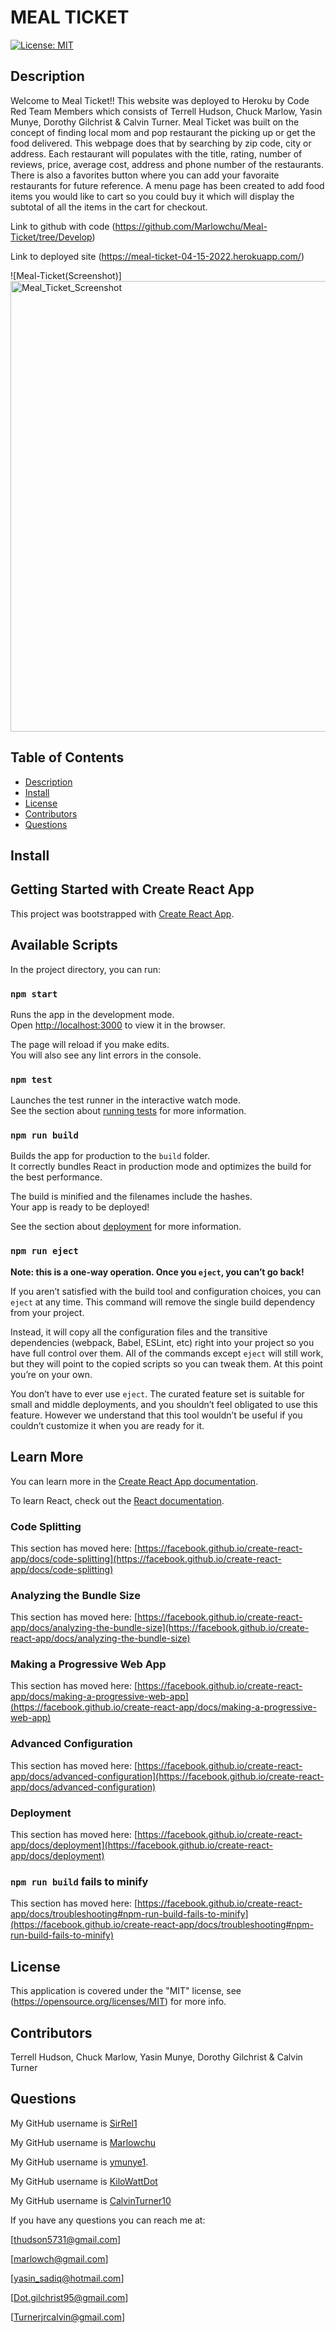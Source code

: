 # MEAL TICKET
 
  [![License: MIT](https://img.shields.io/badge/License-MIT-yellow)](https://opensource.org/licenses/MIT)
  

  ## Description

  Welcome to Meal Ticket!! This website was deployed to Heroku by Code Red Team Members which consists of Terrell Hudson, Chuck Marlow, Yasin Munye, Dorothy Gilchrist & Calvin Turner. Meal Ticket was built on the concept of finding local mom and pop restaurant the picking up or get the food delivered. This webpage does that by searching by zip code, city or address. Each restaurant will populates with the title, rating, number of reviews, price, average cost, address and phone number of the restaurants. There is also a favorites button where you can add your favoraite restaurants for future reference. A menu page has been created to add food items you would like to cart so you could buy it which will display the subtotal of all the items in the cart for checkout. 


 Link to github with code (https://github.com/Marlowchu/Meal-Ticket/tree/Develop)

 Link to deployed site (https://meal-ticket-04-15-2022.herokuapp.com/) 

  ![Meal-Ticket(Screenshot)]<img width="721" alt="Meal_Ticket_Screenshot" src="https://user-images.githubusercontent.com/90288817/163675660-c3a06e1a-f304-46bd-b9bc-edb790287d4a.png">


  ## Table of Contents

  * [Description](#description)
  * [Install](#Install)
  * [License](#license)
  * [Contributors](#contributors)
  * [Questions](#questions)


## Install
## Getting Started with Create React App

This project was bootstrapped with [Create React App](https://github.com/facebook/create-react-app).

## Available Scripts

In the project directory, you can run:

### `npm start`

Runs the app in the development mode.\
Open [http://localhost:3000](http://localhost:3000) to view it in the browser.

The page will reload if you make edits.\
You will also see any lint errors in the console.

### `npm test`

Launches the test runner in the interactive watch mode.\
See the section about [running tests](https://facebook.github.io/create-react-app/docs/running-tests) for more information.

### `npm run build`

Builds the app for production to the `build` folder.\
It correctly bundles React in production mode and optimizes the build for the best performance.

The build is minified and the filenames include the hashes.\
Your app is ready to be deployed!

See the section about [deployment](https://facebook.github.io/create-react-app/docs/deployment) for more information.

### `npm run eject`

**Note: this is a one-way operation. Once you `eject`, you can’t go back!**

If you aren’t satisfied with the build tool and configuration choices, you can `eject` at any time. This command will remove the single build dependency from your project.

Instead, it will copy all the configuration files and the transitive dependencies (webpack, Babel, ESLint, etc) right into your project so you have full control over them. All of the commands except `eject` will still work, but they will point to the copied scripts so you can tweak them. At this point you’re on your own.

You don’t have to ever use `eject`. The curated feature set is suitable for small and middle deployments, and you shouldn’t feel obligated to use this feature. However we understand that this tool wouldn’t be useful if you couldn’t customize it when you are ready for it.

## Learn More

You can learn more in the [Create React App documentation](https://facebook.github.io/create-react-app/docs/getting-started).

To learn React, check out the [React documentation](https://reactjs.org/).

### Code Splitting

This section has moved here: [https://facebook.github.io/create-react-app/docs/code-splitting](https://facebook.github.io/create-react-app/docs/code-splitting)

### Analyzing the Bundle Size

This section has moved here: [https://facebook.github.io/create-react-app/docs/analyzing-the-bundle-size](https://facebook.github.io/create-react-app/docs/analyzing-the-bundle-size)

### Making a Progressive Web App

This section has moved here: [https://facebook.github.io/create-react-app/docs/making-a-progressive-web-app](https://facebook.github.io/create-react-app/docs/making-a-progressive-web-app)

### Advanced Configuration

This section has moved here: [https://facebook.github.io/create-react-app/docs/advanced-configuration](https://facebook.github.io/create-react-app/docs/advanced-configuration)

### Deployment

This section has moved here: [https://facebook.github.io/create-react-app/docs/deployment](https://facebook.github.io/create-react-app/docs/deployment)

### `npm run build` fails to minify

This section has moved here: [https://facebook.github.io/create-react-app/docs/troubleshooting#npm-run-build-fails-to-minify](https://facebook.github.io/create-react-app/docs/troubleshooting#npm-run-build-fails-to-minify)

 
  

  ## License

  This application is covered under the "MIT" license, see (https://opensource.org/licenses/MIT) for more info.
  

  ## Contributors

  Terrell Hudson, Chuck Marlow, Yasin Munye, Dorothy Gilchrist & Calvin Turner



  ## Questions  
  My GitHub username is [SirRel1](https://github.com/SirRel1)
  
  My GitHub username is [Marlowchu](https://github.com/Marlowchu)
  
  My GitHub username is [ymunye1](https://github.com/ymunye1).
  
  My GitHub username is [KiloWattDot](https://github.com/KiloWattDot)
  
  My GitHub username is [CalvinTurner10](https://github.com/CalvinTurner10)
  
  

  If you have any questions you can reach me at:

  [thudson5731@gmail.com]
  
  [marlowch@gmail.com] 
  
  [yasin_sadiq@hotmail.com] 
  
  [Dot.gilchrist95@gmail.com]
  
  [Turnerjrcalvin@gmail.com]
  
